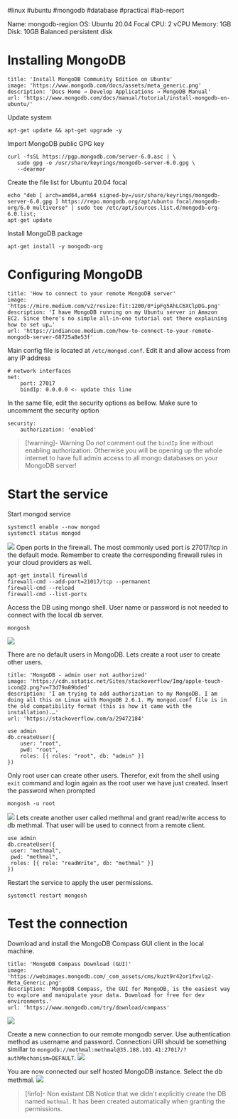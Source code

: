 #linux #ubuntu #mongodb #database #practical #lab-report 

Name: mongodb-region
OS: Ubuntu 20.04 Focal
CPU: 2 vCPU
Memory: 1GB
Disk: 10GB Balanced persistent disk

# Installing MongoDB
```embed
title: 'Install MongoDB Community Edition on Ubuntu'
image: 'https://www.mongodb.com/docs/assets/meta_generic.png'
description: 'Docs Home → Develop Applications → MongoDB Manual'
url: 'https://www.mongodb.com/docs/manual/tutorial/install-mongodb-on-ubuntu/'
```

Update system
```
apt-get update && apt-get upgrade -y
```

Import MongoDB public GPG key
```
curl -fsSL https://pgp.mongodb.com/server-6.0.asc | \
   sudo gpg -o /usr/share/keyrings/mongodb-server-6.0.gpg \
   --dearmor
```

Create the file list for Ubuntu 20.04 focal
```
echo "deb [ arch=amd64,arm64 signed-by=/usr/share/keyrings/mongodb-server-6.0.gpg ] https://repo.mongodb.org/apt/ubuntu focal/mongodb-org/6.0 multiverse" | sudo tee /etc/apt/sources.list.d/mongodb-org-6.0.list;
apt-get update
```

Install MongoDB package
```
apt-get install -y mongodb-org
```

# Configuring MongoDB
```embed
title: 'How to connect to your remote MongoDB server'
image: 'https://miro.medium.com/v2/resize:fit:1200/0*ipFg5AhLC6XClpDG.png'
description: 'I have MongoDB running on my Ubuntu server in Amazon EC2. Since there’s no simple all-in-one tutorial out there explaining how to set up…'
url: 'https://indianceo.medium.com/how-to-connect-to-your-remote-mongodb-server-68725a8e53f'
```

Main config file is located at `/etc/mongod.conf`. Edit it and allow access from any IP address
```
# network interfaces  
net:  
	port: 27017  
	bindIp: 0.0.0.0 <- update this line
```

In the same file, edit the security options as bellow. Make sure to uncomment the security option
```
security:  
	authorization: 'enabled'
```

>[!warning]- Warning
>Do _not_ comment out the `bindIp` line without enabling authorization. Otherwise you will be opening up the whole internet to have full admin access to all mongo databases on your MongoDB server!

# Start the service
Start mongod service
```
systemctl enable --now mongod
systemctl status mongod
```
![](https://i.imgur.com/PhujopM.png)
Open ports in the firewall. The most commonly used port is 27017/tcp in the default mode. Remember to create the corresponding firewall rules in your cloud providers as well.
```
apt-get install firewalld
firewall-cmd --add-port=21017/tcp --permanent
firewall-cmd --reload
firewall-cmd --list-ports
```

Access the DB using mongo shell. User name or password is not needed to connect with the local db server.
```
mongosh
```
![](https://i.imgur.com/URteMA0.png)

There are no default users in MongoDB. Lets create a root user to create other users.
```embed
title: 'MongoDB - admin user not authorized'
image: 'https://cdn.sstatic.net/Sites/stackoverflow/Img/apple-touch-icon@2.png?v=73d79a89bded'
description: 'I am trying to add authorization to my MongoDB. I am doing all this on Linux with MongoDB 2.6.1. My mongod.conf file is in the old compatibility format (this is how it came with the installation).…'
url: 'https://stackoverflow.com/a/29472184'
```

```
use admin
db.createUser({
	user: "root",
	pwd: "root",
	roles: [{ roles: "root", db: "admin" }]
})
```

Only root user can create other users. Therefor, exit from the shell using `exit` command and login again as the root user we have just created. Insert the password when prompted
```
mongosh -u root
```

![](https://i.imgur.com/owj2Nq6.png)
Lets create another user called methmal and grant read/write access to db methmal. That user will be used to connect from a remote client.
```
use admin
db.createUser({
 user: "methmal",
 pwd: "methmal",
 roles: [{ role: "readWrite", db: "methmal" }]
})
```

Restart the service to apply the user permissions. 
```
systemctl restart mongosh
```

# Test the connection

Download and install the MongoDB Compass GUI client in the local machine.
```embed
title: 'MongoDB Compass Download (GUI)'
image: 'https://webimages.mongodb.com/_com_assets/cms/kuzt9r42or1fxvlq2-Meta_Generic.png'
description: 'MongoDB Compass, the GUI for MongoDB, is the easiest way to explore and manipulate your data. Download for free for dev environments.'
url: 'https://www.mongodb.com/try/download/compass'
```

![](https://i.imgur.com/3lv8Dg5.png)

Create a new connection to our remote mongodb server. Use authentication method as username and password. Connectioni URI should be something simillar to `mongodb://methmal:methmal@35.188.101.41:27017/?authMechanism=DEFAULT`.
![](https://i.imgur.com/dUmxfBx.png)

You are now connected our self hosted MongoDB instance. Select the db methmal.
![](https://i.imgur.com/4XygLKj.png)

>[!info]- Non existant DB
>Notice that we didn't explicitly create the DB named `methmal`. It has been created automatically when granting the permissions.

